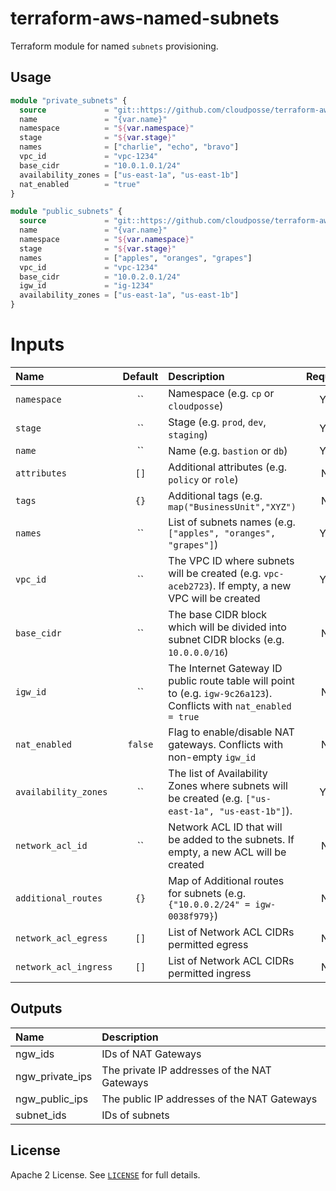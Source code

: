 # terraform-aws-named-subnets

Terraform module for named `subnets` provisioning.


## Usage

```terraform
module "private_subnets" {
  source             = "git::https://github.com/cloudposse/terraform-aws-named-subnets.git?ref=master"
  name               = "{var.name}"
  namespace          = "${var.namespace}"
  stage              = "${var.stage}"
  names              = ["charlie", "echo", "bravo"]
  vpc_id             = "vpc-1234"
  base_cidr          = "10.0.1.0.1/24"
  availability_zones = ["us-east-1a", "us-east-1b"]
  nat_enabled        = "true"
}

module "public_subnets" {
  source             = "git::https://github.com/cloudposse/terraform-aws-named-subnets.git?ref=master"
  name               = "{var.name}"
  namespace          = "${var.namespace}"
  stage              = "${var.stage}"
  names              = ["apples", "oranges", "grapes"]
  vpc_id             = "vpc-1234"
  base_cidr          = "10.0.2.0.1/24"
  igw_id             = "ig-1234"
  availability_zones = ["us-east-1a", "us-east-1b"]
}
```

# Inputs

| Name                  | Default | Description                                                                                                         | Required |
|:----------------------|:-------:|:--------------------------------------------------------------------------------------------------------------------|:--------:|
| `namespace`           |   ``    | Namespace (e.g. `cp` or `cloudposse`)                                                                               |   Yes    |
| `stage`               |   ``    | Stage (e.g. `prod`, `dev`, `staging`)                                                                               |   Yes    |
| `name`                |   ``    | Name  (e.g. `bastion` or `db`)                                                                                      |   Yes    |
| `attributes`          |  `[]`   | Additional attributes (e.g. `policy` or `role`)                                                                     |    No    |
| `tags`                |  `{}`   | Additional tags  (e.g. `map("BusinessUnit","XYZ")`                                                                  |    No    |
| `names`               |   ``    | List of subnets names (e.g. `["apples", "oranges", "grapes"]`)                                                      |   Yes    |
| `vpc_id`              |   ``    | The VPC ID where subnets will be created (e.g. `vpc-aceb2723`). If empty, a new VPC will be created                 |   Yes    |
| `base_cidr`           |   ``    | The base CIDR block which will be divided into subnet CIDR blocks (e.g. `10.0.0.0/16`)                              |    No    |
| `igw_id`              |   ``    | The Internet Gateway ID public route table will point to (e.g. `igw-9c26a123`). Conflicts with `nat_enabled = true` |    No    |
| `nat_enabled`         | `false` | Flag to enable/disable NAT gateways. Conflicts with non-empty `igw_id`                                              |    No    |
| `availability_zones`  |   ``    | The  list of Availability Zones where subnets will be created (e.g. `["us-east-1a", "us-east-1b"]`).                |   Yes    |
| `network_acl_id`      |   ``    | Network ACL ID that will be added to the subnets.  If empty, a new ACL will be created                              |    No    |
| `additional_routes`   |  `{}`   | Map of Additional routes for subnets (e.g. `{"10.0.0.2/24" = igw-0038f979}`)                                        |    No    |
| `network_acl_egress`  |  `[]`   | List of Network ACL CIDRs permitted egress                                                                          |    No    |
| `network_acl_ingress` |  `[]`   | List of Network ACL CIDRs permitted ingress                                                                         |    No    |

## Outputs

| Name            | Description                                  |
|:----------------|:---------------------------------------------|
| ngw_ids         | IDs of NAT Gateways                          |
| ngw_private_ips | The private IP addresses of the NAT Gateways |
| ngw_public_ips  | The public IP addresses of the NAT Gateways  |
| subnet_ids      | IDs of subnets                               |

## License

Apache 2 License. See [`LICENSE`](LICENSE) for full details.
